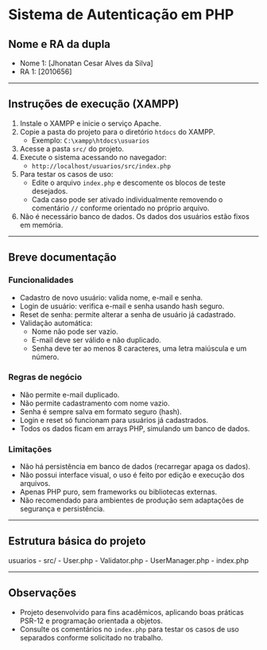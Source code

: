 
# Sistema de Autenticação em PHP

## Nome e RA da dupla

- Nome 1: [Jhonatan Cesar Alves da Silva]
- RA 1: [2010656]


---

## Instruções de execução (XAMPP)

1. Instale o XAMPP e inicie o serviço Apache.
2. Copie a pasta do projeto para o diretório `htdocs` do XAMPP.
    - Exemplo: `C:\xampp\htdocs\usuarios`
3. Acesse a pasta `src/` do projeto.
4. Execute o sistema acessando no navegador:
    - `http://localhost/usuarios/src/index.php`
5. Para testar os casos de uso:
    - Edite o arquivo `index.php` e descomente os blocos de teste desejados.
    - Cada caso pode ser ativado individualmente removendo o comentário `//` conforme orientado no próprio arquivo.
6. Não é necessário banco de dados. Os dados dos usuários estão fixos em memória.

---

## Breve documentação

### Funcionalidades

- Cadastro de novo usuário: valida nome, e-mail e senha.
- Login de usuário: verifica e-mail e senha usando hash seguro.
- Reset de senha: permite alterar a senha de usuário já cadastrado.
- Validação automática:
    - Nome não pode ser vazio.
    - E-mail deve ser válido e não duplicado.
    - Senha deve ter ao menos 8 caracteres, uma letra maiúscula e um número.

### Regras de negócio

- Não permite e-mail duplicado.
- Não permite cadastramento com nome vazio.
- Senha é sempre salva em formato seguro (hash).
- Login e reset só funcionam para usuários já cadastrados.
- Todos os dados ficam em arrays PHP, simulando um banco de dados.

### Limitações

- Não há persistência em banco de dados (recarregar apaga os dados).
- Não possui interface visual, o uso é feito por edição e execução dos arquivos.
- Apenas PHP puro, sem frameworks ou bibliotecas externas.
- Não recomendado para ambientes de produção sem adaptações de segurança e persistência.

---

## Estrutura básica do projeto
usuarios
    - src/
        - User.php
        - Validator.php
        - UserManager.php
        - index.php

---

## Observações

- Projeto desenvolvido para fins acadêmicos, aplicando boas práticas PSR-12 e programação orientada a objetos.
- Consulte os comentários no `index.php` para testar os casos de uso separados conforme solicitado no trabalho.

